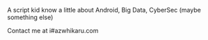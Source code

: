 A script kid know a little about Android, Big Data, CyberSec (maybe something else)
   
Contact me at i#azwhikaru.com
